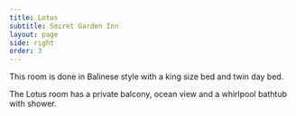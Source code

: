 ```yaml
---
title: Lotus
subtitle: Secret Garden Inn
layout: page
side: right
order: 3
---
```


This room is done in Balinese style with a king size bed and twin day bed.

The Lotus room has a private balcony, ocean view and a whirlpool bathtub with shower.
